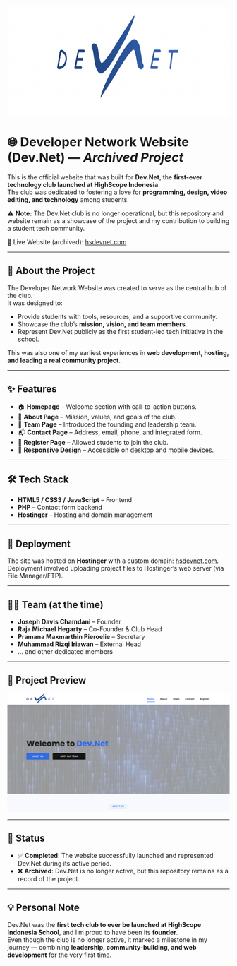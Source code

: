 <p align="center">
  <img src="devnet-cover.png" alt="DevNet Logo" width="100%" height="250"/>
</p>

# 🌐 Developer Network Website (Dev.Net) — *Archived Project*

This is the official website that was built for **Dev.Net**, the **first-ever technology club launched at HighScope Indonesia**.  
The club was dedicated to fostering a love for **programming, design, video editing, and technology** among students.

⚠️ **Note:** The Dev.Net club is no longer operational, but this repository and website remain as a showcase of the project and my contribution to building a student tech community.

🔗 Live Website (archived): [hsdevnet.com](https://hsdevnet.com)

---

## 📖 About the Project
The Developer Network Website was created to serve as the central hub of the club.  
It was designed to:
- Provide students with tools, resources, and a supportive community.  
- Showcase the club’s **mission, vision, and team members**.  
- Represent Dev.Net publicly as the first student-led tech initiative in the school.  

This was also one of my earliest experiences in **web development, hosting, and leading a real community project**.

---

## ✨ Features
- 🏠 **Homepage** – Welcome section with call-to-action buttons.  
- 📖 **About Page** – Mission, values, and goals of the club.  
- 👥 **Team Page** – Introduced the founding and leadership team.  
- 📬 **Contact Page** – Address, email, phone, and integrated form.  
- 📝 **Register Page** – Allowed students to join the club.  
- 📱 **Responsive Design** – Accessible on desktop and mobile devices.  

---

## 🛠️ Tech Stack
- **HTML5 / CSS3 / JavaScript** – Frontend  
- **PHP** – Contact form backend  
- **Hostinger** – Hosting and domain management  

---

## 🚀 Deployment
The site was hosted on **Hostinger** with a custom domain: [hsdevnet.com](https://hsdevnet.com).  
Deployment involved uploading project files to Hostinger’s web server (via File Manager/FTP).  

---

## 👨‍💻 Team (at the time)
- **Joseph Davis Chamdani** – Founder  
- **Raja Michael Hegarty** – Co-Founder & Club Head  
- **Pramana Maxmarthin Pieroelie** – Secretary  
- **Muhammad Rizqi Iriawan** – External Head  
- … and other dedicated members  

---

## 📸 Project Preview
![Dev.Net Website Preview](preview.png)  

---

## 📜 Status
- ✅ **Completed**: The website successfully launched and represented Dev.Net during its active period.  
- ❌ **Archived**: Dev.Net is no longer active, but this repository remains as a record of the project.  

---

## 💡 Personal Note
Dev.Net was the **first tech club to ever be launched at HighScope Indonesia School**, and I’m proud to have been its **founder**.  
Even though the club is no longer active, it marked a milestone in my journey — combining **leadership, community-building, and web development** for the very first time.  
